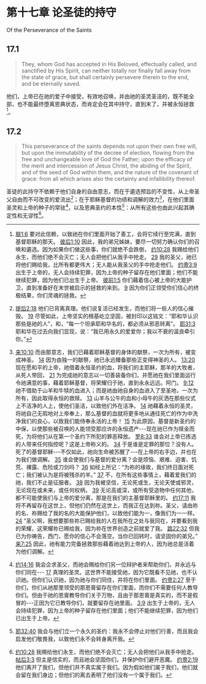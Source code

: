 # 第十七章 论圣徒的持守

Of the Perseverance of the Saints

## 17.1

> They, whom God has accepted in His Beloved, effectually called, and sanctified by His Spirit, can neither totally nor finally fall away from the state of grace, but shall certainly persevere therein to the end, and be eternally saved.

他们，上帝已在祂的爱子中接受，有效地召唤，并由祂的圣灵圣洁的，既不能全部，也不能最终堕离恩典状态，而肯定会在其中持守，直到末了，并被永恒拯救[^17-1]。

[^17-1]: [腓1:6](https://biblehub.com/philippians/1-6.htm) 要对此信赖，以致祂在你们里面开始了善工，会将它续行至完满，直到基督耶稣的那天。 [彼后1:10](https://biblehub.com/2_peter/1-10.htm) 因此，我的弟兄姊妹，要尽一切努力确认你们的召唤和遴选。因为如果你们做这些事，你们就绝不会跌倒， [约10:28](https://biblehub.com/john/10-28.htm) 我赐给他们永生，而他们绝不会灭亡；无人会把他们从我手中抢走。 [29](https://biblehub.com/john/10-29.htm) 我的圣父，祂已将他们赐给我，比所有都更伟大；无人能从我圣父的手中抢走他们。 [约壹3:9](https://biblehub.com/1_john/3-9.htm) 出生于上帝的，无人会持续犯罪，因为上帝的种子留存在他们里面；他们不能继续犯罪，因为他们已出生于上帝。 [彼前1:5](https://biblehub.com/1_peter/1-5.htm) 你们藉着信心被上帝的大能护卫，直到准备好在末世被启示的拯救的来到。 [9](https://biblehub.com/1_peter/1-9.htm) 因为你们正领受你们信心的终极结果，你们灵魂的拯救。

## 17.2

> This perseverance of the saints depends not upon their own free will, but upon the immutability of the decree of election, flowing from the free and unchangeable love of God the Father; upon the efficacy of the merit and intercession of Jesus Christ, the abiding of the Spirit, and of the seed of God within them, and the nature of the covenant of grace: from all which arises also the certainty and infallibility thereof.

圣徒的此持守不依赖于他们自身的自由意志，而在于遴选预旨的不变性，从上帝圣父自由而不可改变的爱流出[^17-2]；在于耶稣基督的功绩和调解的效力[^17-3]，在他们里面圣灵和上帝的种子的常驻[^17-4]，以及恩典圣约的本性[^17-5]：从所有这些也由此兴起其确定性和无谬性[^17-6]。

[^17-2]: [提后2:18](https://biblehub.com/2_timothy/2-18.htm) 他们已背离真理。他们说复活已经发生，而他们将一些人的信心摧毁。 [19](https://biblehub.com/2_timothy/2-19.htm) 尽管如此，上帝坚实的根基屹立坚固，被封印以这铭文：“耶和华认识那些是祂的人”，和，“每一个坦承耶和华名的，都必须从邪恶转离”。 [耶31:3](https://biblehub.com/jeremiah/31-3.htm) 耶和华在过去向我们显现，说：“我已用永久的爱爱你；我以不衰的温良牵引你。”

[^17-3]: [来10:10](https://biblehub.com/hebrews/10-10.htm) 而由那意志，我们已藉着耶稣基督的身体的献祭，一次为所有，被变成神圣。 [14](https://biblehub.com/hebrews/10-14.htm) 因为由独一的献祭，祂已永远臻备那些正变得神圣的人。 [13:20](https://biblehub.com/hebrews/13-20.htm) 现在愿和平的上帝，祂借着永恒圣约的血，将我们的主耶稣，那羊的大牧者，从死人带回， [21](https://biblehub.com/hebrews/13-21.htm) 为完成祂的意志以一切善装备你们，并愿祂在我们里面运行令祂满意的事，藉着耶稣基督，将荣耀归于祂，直到永永远远。阿门。 [9:12](https://biblehub.com/hebrews/9-12.htm) 祂不借助于山羊和牛犊的血进入；而是祂由祂自身的血进入了至圣地，一次为所有，因此取得永恒的救赎。 [13](https://biblehub.com/hebrews/9-13.htm) 山羊与公牛的血和小母牛的灰洒在那些仪式上不洁净的人上，使他们圣洁，以致他们外在洁净。 [14](https://biblehub.com/hebrews/9-14.htm) 祂藉着永恒的圣灵，将祂自己无瑕地对上帝奉上，那么基督的血就将更多地从通往死亡的作为中洗净我们的良心，以致我们能侍奉永活的上帝！ [15](https://biblehub.com/hebrews/9-15.htm) 为此原因，基督是新圣约的中保，以使那些被召唤的人能领受那应许的永恒遗产---现在祂已作为赎金而死，为将他们从在第一个圣约下所犯的罪恶释放。 [罗8:33](https://biblehub.com/romans/8-33.htm) 谁会对上帝已拣选的人带来任何指控呢？这是上帝称义的。 [34](https://biblehub.com/romans/8-34.htm) 于是谁是定罪的那位？没有人。死了的基督耶稣---不仅如此，祂向生命被苏醒了---在上帝的右手边，并也在为我们做调解。 [35](https://biblehub.com/romans/8-35.htm) 谁会使我们与基督的爱分离？会是烦恼、艰难、迫害、饥荒、裸露、危险或刀剑吗？ [36](https://biblehub.com/romans/8-36.htm) 如经上所记：“为祢的缘故，我们终日面对死亡；我们被认为是将被残杀的羊。” [37](https://biblehub.com/romans/8-37.htm) 不，在所有这些事情上，藉着爱我们的祂，我们不止是征服者。 [38](https://biblehub.com/romans/8-38.htm) 因为我被坚信，无论死或生，无论天使或邪灵，无论现在或未来，或任何权柄， [39](https://biblehub.com/romans/8-39.htm) 无论高或深，或所有受造物中任何其他，都不可能使我们与上帝的爱分离，那是在我们的主基督耶稣里的。 [约17:11](https://biblehub.com/john/17-11.htm) 我将不再留存在这世上，但他们仍然在这世上，而我正在达到祢。圣父，请由祢的名、祢赐给了我的名的大能保护他们，以致他们能为一，像我们为一一样。 [24](https://biblehub.com/john/17-24.htm) “圣父啊，我想要那些祢已赐给我的人在我所在之处与我同在，并要看到我的荣耀，这荣耀祢已赐给我，因为祢在世界创造之前就爱了我。 [路22:32](https://biblehub.com/luke/22-32.htm) 但我已为你祷告，西门，愿你的信心不会落空。当你已回转时，请坚固你的弟兄。” [来7:25](https://biblehub.com/hebrews/7-25.htm) 因此，祂有能力完备拯救那些藉着祂达到上帝的人，因为祂总是活着为他们调解。

[^17-4]: [约14:16](https://biblehub.com/john/14-16.htm) 我会企求圣父，而祂会赐给你们另一位辩护者来帮助你们，并永远与你们同在--- [17](https://biblehub.com/john/14-17.htm) 真理的圣灵。这世界不能接受祂，因为它既看不见祂，也不认识祂。但你们认识祂，因为祂与你们同住，并将在你们里面。 [约壹2:27](https://biblehub.com/1_john/2-27.htm) 至于你们，你们从祂那里领受的那恩膏留存在你们里面，而你们不需要任何人教导你们。但由于祂的恩膏教导你们关于万物，且由于那恩膏是真实的，而不是假冒的---正因为它已教导你们，就要留存在祂里面。 [3:9](https://biblehub.com/1_john/3-9.htm) 出生于上帝的，无人会持续犯罪，因为上帝的种子留存在他们里面；他们不能继续犯罪，因为他们已出生于上帝。

[^17-5]: [耶32:40](https://biblehub.com/jeremiah/32-40.htm) 我会与他们立一个永久的圣约：我永不会停止对他们行善，而且我会启发他们敬畏我，以致他们永不会转身离开我。

[^17-6]: [约10:28](https://biblehub.com/john/10-28.htm) 我赐给他们永生，而他们绝不会灭亡；无人会把他们从我手中抢走。 [帖后3:3](https://biblehub.com/2_thessalonians/3-3.htm) 但主是信实的，而且祂会坚固你们，并保护你们避开恶魔。 [约壹2:19](https://biblehub.com/1_john/2-19.htm) 他们离开了我们，但他们并不真实属于我们。因为假如他们属于我们，他们就会留在我们身边；但他们的离去表明了他们没有一个属于我们。